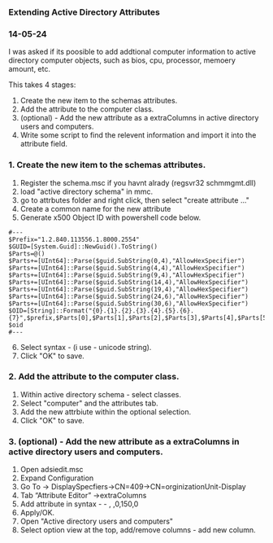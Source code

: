 ### Extending Active Directory Attributes
### 14-05-24

I was asked if its poosible to add addtional computer information to active directory computer objects, such as bios, cpu, processor, memoery amount, etc.

This takes 4 stages:
1. Create the new item to the schemas attributes.
2. Add the attribute to the computer class.
3. (optional) - Add the new attribute as a extraColumns in active directory users and computers.
4. Write some script to find the relevent information and import it into the attribute field.


### 1. Create the new item to the schemas attributes.

1. Register the schema.msc if you havnt alrady (regsvr32 schmmgmt.dll)
2. load "active directory schema" in mmc.
3. go to attrbutes folder and right click, then select "create attribute ..."
4. Create a common name for the new attribute 
5. Generate x500 Object ID with powershell code below.

```text
#--- 
$Prefix="1.2.840.113556.1.8000.2554" 
$GUID=[System.Guid]::NewGuid().ToString() 
$Parts=@() 
$Parts+=[UInt64]::Parse($guid.SubString(0,4),"AllowHexSpecifier") 
$Parts+=[UInt64]::Parse($guid.SubString(4,4),"AllowHexSpecifier") 
$Parts+=[UInt64]::Parse($guid.SubString(9,4),"AllowHexSpecifier") 
$Parts+=[UInt64]::Parse($guid.SubString(14,4),"AllowHexSpecifier") 
$Parts+=[UInt64]::Parse($guid.SubString(19,4),"AllowHexSpecifier") 
$Parts+=[UInt64]::Parse($guid.SubString(24,6),"AllowHexSpecifier") 
$Parts+=[UInt64]::Parse($guid.SubString(30,6),"AllowHexSpecifier") 
$OID=[String]::Format("{0}.{1}.{2}.{3}.{4}.{5}.{6}.{7}",$prefix,$Parts[0],$Parts[1],$Parts[2],$Parts[3],$Parts[4],$Parts[5],$Parts[6]) 
$oid 
#---
```
6. Select syntax - (i use - unicode string).
7. Click "OK" to save.

### 2. Add the attribute to the computer class.

1. Within active directory schema - select classes.
2. Select "computer" and the attributes tab.
3. Add the new attrbiute within the optional selection.
4. Click "OK" to save.


### 3. (optional) - Add the new attribute as a extraColumns in active directory users and computers. 

1. Open adsiedit.msc
2. Expand Configuration
3. Go To -> DisplaySpecfiers->CN=409->CN=orginizationUnit-Display
4. Tab “Attribute Editor” ->extraColumns
5. Add attribute in syntax - -	<atributename>, <atributename>,0,150,0
6. Apply/OK.
7. Open "Active directory users and computers"
8. Select option view at the top, add/remove columns - add new column.




